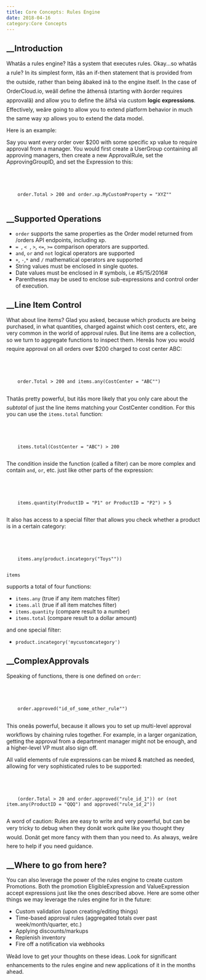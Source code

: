```yaml
---
title: Core Concepts: Rules Engine
date: 2018-04-16
category:Core Concepts
---
```







## __Introduction





Whatâs a rules engine? Itâs a system that executes rules. Okay...so
whatâs a rule? In its simplest form, itâs an if-then statement that is
provided from the outside, rather than being âbaked inâ to the engine
itself. In the case of OrderCloud.io, weâll define the âthensâ (starting
with âorder requires approvalâ) and allow you to define the âifsâ via
custom **logic expressions**. Effectively, weâre going to allow you to
extend platform behavior in much the same way xp allows you to extend the data
model.





Here is an example:





Say you want every order over $200 with some specific xp value to require
approval from a manager. You would first create a UserGroup containing all
approving managers, then create a new ApprovalRule, set the ApprovingGroupID,
and set the Expression to this:



```


    
    
    order.Total > 200 and order.xp.MyCustomProperty = "XYZ""
    

```









##  __Supported Operations





  * `order` supports the same properties as the Order model returned from /orders API endpoints, including xp.
  * `= `, `< `, `>`, `<=`, `>=` comparison operators are supported.
  * `and`, `or` and `not` logical operators are supported
  * `+`, `-`,`*` and `/` mathematical operators are supported
  * String values must be enclosed in single quotes.
  * Date values must be enclosed in # symbols, i.e #5/15/2016#
  * Parentheses may be used to enclose sub-expressions and control order of execution.









## __Line Item Control





What about line items? Glad you asked, because which products are being
purchased, in what quantities, charged against which cost centers, etc, are
very common in the world of approval rules. But line items are a collection,
so we turn to aggregate functions to inspect them. Hereâs how you would
require approval on all orders over $200 charged to cost center ABC:



```


    
    
    order.Total > 200 and items.any(CostCenter = "ABC"")
    

```





Thatâs pretty powerful, but itâs more likely that you only care about the
_subtotal_ of just the line items matching your CostCenter condition. For this
you can use the `items.total` function:



```


    
    
    items.total(CostCenter = "ABC") > 200
    

```





The condition inside the function (called a filter) can be more complex and
contain `and`, `or`, etc. just like other parts of the expression:



```


    
    
    items.quantity(ProductID = "P1" or ProductID = "P2") > 5
    

```





It also has access to a special filter that allows you check whether a product
is in a certain category:



```


    
    
    items.any(product.incategory("Toys""))
    

```



`items`

supports a total of four functions:



  * `items.any` (true if any item matches filter)
  * `items.all` (true if all item matches filter)
  * `items.quantity` (compare result to a number)
  * `items.total` (compare result to a dollar amount)

and one special filter:


  * `product.incategory('mycustomcategory')`









## __ComplexApprovals





Speaking of functions, there is one defined on `order`:



```


    
    
    order.approved("id_of_some_other_rule"")
    

```





This oneâs powerful, because it allows you to set up multi-level approval
workflows by chaining rules together. For example, in a larger organization,
getting the approval from a department manager might not be enough, and a
higher-level VP must also sign off.





All valid elements of rule expressions can be mixed & matched as needed,
allowing for very sophisticated rules to be supported:



```


    
    
    (order.Total > 20 and order.approved("rule_id_1")) or (not item.any(ProductID = "QQQ") and approved("rule_id_2"))
    

```





A word of caution: Rules are easy to write and very powerful, but can be very
tricky to debug when they donât work quite like you thought they would.
Donât get more fancy with them than you need to. As always, weâre here to
help if you need guidance.









##  __Where to go from here?





You can also leverage the power of the rules engine to create custom
Promotions. Both the promotion EligibleExpression and ValueExpression accept
expressions just like the ones described above. Here are some other things we
may leverage the rules engine for in the future:





  * Custom validation (upon creating/editing things)
  * Time-based approval rules (aggregated totals over past week/month/quarter, etc.)
  * Applying discounts/markups
  * Replenish inventory
  * Fire off a notification via webhooks





Weâd love to get your thoughts on these ideas. Look for significant
enhancements to the rules engine and new applications of it in the months
ahead.





